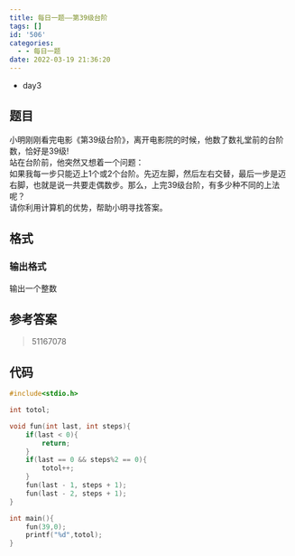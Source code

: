 ```yaml
---
title: 每日一题——第39级台阶
tags: []
id: '506'
categories:
  - - 每日一题
date: 2022-03-19 21:36:20
---
```


*   day3

## 题目

小明刚刚看完电影《第39级台阶》，离开电影院的时候，他数了数礼堂前的台阶数，恰好是39级!  
站在台阶前，他突然又想着一个问题：  
如果我每一步只能迈上1个或2个台阶。先迈左脚，然后左右交替，最后一步是迈右脚，也就是说一共要走偶数步。那么，上完39级台阶，有多少种不同的上法呢？  
请你利用计算机的优势，帮助小明寻找答案。

## 格式

### 输出格式

输出一个整数

## 参考答案

>  51167078

## 代码

```c
#include<stdio.h>

int totol;

void fun(int last, int steps){
    if(last < 0){
        return;
    }
    if(last == 0 && steps%2 == 0){
        totol++;
    }
    fun(last - 1, steps + 1);
    fun(last - 2, steps + 1);
}

int main(){
    fun(39,0);
    printf("%d",totol);
}
```